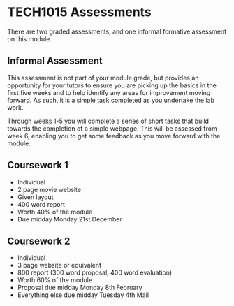 # TECH1015 Assessments

There are two graded assessments, and one informal formative assessment on this module.

## Informal Assessment

This assessment is not part of your module grade, but provides an opportunity for your tutors to ensure you are picking up the basics in the first five weeks and to help identify any areas for improvement moving forward. As such, it is a simple task completed as you undertake the lab work.

Through weeks 1-5 you will complete a series of short tasks that build towards the completion of a simple webpage. This will be assessed from week 6, enabling you to get some feedback as you move forward with the module.

## Coursework 1

- Individual
- 2 page movie website
- Given layout
- 400 word report
- Worth 40% of the module
- Due midday Monday 21st December

## Coursework 2

- Individual
- 3 page website or equivalent
- 800 report (300 word proposal, 400 word evaluation)
- Worth 60% of the module
- Proposal due midday Monday 8th February
- Everything else due midday Tuesday 4th Mail

